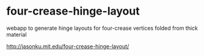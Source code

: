 # four-crease-hinge-layout

webapp to generate hinge layouts for four-crease vertices folded from thick material

http://jasonku.mit.edu/four-crease-hinge-layout/
